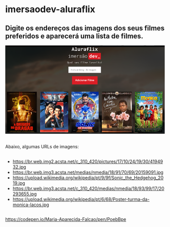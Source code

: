# imersaodev-aluraflix
## Digite os endereços das imagens dos seus filmes preferidos e aparecerá uma lista de filmes.

![insira a url do seu filme favorito](https://github.com/mariaaparecidafalcao51/imers-odev-aluraflix/blob/main/insira%20a%20url%20do%20seu%20filme%20preferido.PNG?raw=true)
##
Abaixo, algumas URLs de imagens:
##
* https://br.web.img2.acsta.net/c_310_420/pictures/17/10/24/19/30/4194932.jpg
* https://br.web.img3.acsta.net/medias/nmedia/18/91/70/69/20159091.jpg
* https://upload.wikimedia.org/wikipedia/pt/9/9f/Sonic_the_Hedgehog_2019.jpg
* https://br.web.img3.acsta.net/c_310_420/medias/nmedia/18/93/99/17/20293655.jpg
* https://upload.wikimedia.org/wikipedia/pt/6/68/Poster-turma-da-monica-lacos.jpg
##
https://codepen.io/Maria-Aparecida-Falcao/pen/PoebBpe
##
